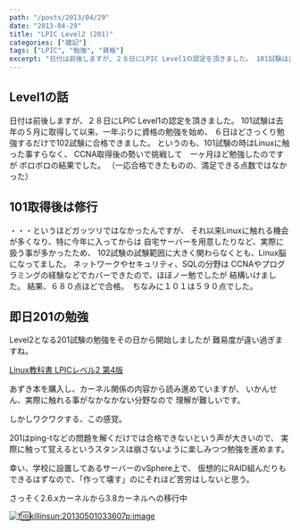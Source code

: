 ```yaml
---
path: "/posts/2013/04/29"
date: "2013-04-29"
title: "LPIC Level2 (201)"
categories: ["雑記"]
tags: ["LPIC", "勉強", "資格"]
excerpt: "日付は前後しますが、２８日にLPIC Level1の認定を頂きました。 101試験は去年の５月に取得して以来、一年ぶりに資格の勉強を始め、 ６日ほどさ..."
---
```


## Level1の話

日付は前後しますが、２８日にLPIC Level1の認定を頂きました。 101試験は去年の５月に取得して以来、一年ぶりに資格の勉強を始め、 ６日ほどさっくり勉強するだけで102試験に合格できました。 というのも、101試験の時はLinuxに触った事すらなく、 CCNA取得後の勢いで挑戦して　一ヶ月ほど勉強したのですが ボロボロの結果でした。 （一応合格できたものの、満足できる点数ではなかった）

## 101取得後は修行

・・・というほどガッツリではなかったんですが、 それ以来Linuxに触れる機会が多くなり、特に今年に入ってからは 自宅サーバーを用意したりなど、実際に扱う事が多かったため、 102試験の試験範囲に大きく関わらなくとも、Linux脳になってました。 ネットワークやセキュリティ、SQLの分野は CCNAやプログラミングの経験などでカバーできたので、ほぼノー勉でしたが 結構いけました。 結果、６８０点ほどで合格。　ちなみに１０１は５９０点でした。

## 即日201の勉強

Level2となる201試験の勉強をその日から開始しましたが 難易度が違い過ぎますね。

[Linux教科書 LPICレベル2 第4版](http://www.amazon.co.jp/dp/4798128600/?tag=hatena_st1-22&ascsubtag=d-1ajs09)


あずき本を購入し、カーネル関係の内容から読み進めていますが、 いかんせん、実際に触れる事がなかなかない分野なので 理解が難しいです。 

しかしワクワクする、この感覚。 

201はping-tなどの問題を解くだけでは合格できないという声が大きいので、 実際に触って覚えるというスタンスは崩さないように楽しみつつ勉強を進めます。 

幸い、学校に設置してあるサーバーのvSphere上で、 仮想的にRAID組んだりもできるはずなので、「作って壊す」のにそれほど苦労はしないと思う。 

さっそく2.6.xカーネルから3.8カーネルへの移行中 

[![f:id:killinsun:20130501033607p:image](https://cdn-ak.f.st-hatena.com/images/fotolife/k/killinsun/20130501/20130501033607.png "f:id:killinsun:20130501033607p:image")](http://f.hatena.ne.jp/killinsun/20130501033607)